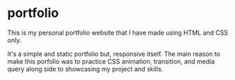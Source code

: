# portfolio
This is my personal portfolio website that I have made using HTML and CSS only.

It's a simple and static portfolio but, responsive itself.
The main reason to make this porfolio was to practice CSS animation, transition, and media query along side to showcasing my project and skills.
